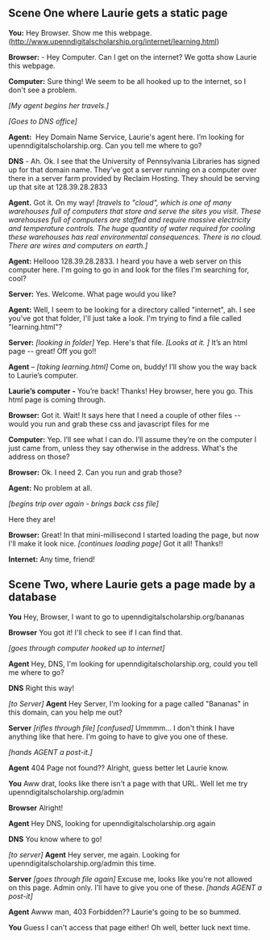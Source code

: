 ## Scene One where Laurie gets a static page

**You:** Hey Browser. Show me this webpage. (http://www.upenndigitalscholarship.org/internet/learning.html)

**Browser:** - Hey Computer. Can I get on the internet? We gotta show Laurie this webpage.

**Computer:** Sure thing! We seem to be all hooked up to the internet, so I don't see a problem.

*[My agent begins her travels.]*

*[Goes to DNS office]*

**Agent:**  Hey Domain Name Service, Laurie's agent here. I’m looking for upenndigitalscholarship.org. Can you tell me where to go?

**DNS** - Ah. Ok. I see that the University of Pennsylvania Libraries has signed up for that domain name. They’ve got a server running on a computer over there in a server farm provided by Reclaim Hosting. They should be serving up that site at 128.39.28.2833

**Agent.** Got it. On my way!
*[travels to "cloud", which is one of many warehouses full of computers that store and serve the sites you visit. These warehouses full of computers are staffed and require massive electricity and temperature controls. The huge quantity of water required for cooling these warehouses has real environmental consequences. There is no cloud. There are wires and computers on earth.]*

**Agent:** Hellooo 128.39.28.2833. I heard you have a web server on this computer here. I'm going to go in and look for the files I'm searching for, cool?

**Server:** Yes. Welcome. What page would you like?

**Agent:** Well, I seem to be looking for a directory called "internet", ah. I see you've got that folder, I'll just take a look. I'm trying to find a file called "learning.html"?

**Server:** *[looking in folder]* Yep. Here's that file. 
*[Looks at it. ]*
It’s an html page -- great! Off you go!!

**Agent** – *[taking learning.html]* Come on, buddy! I’ll show you the way back to Laurie’s computer.

**Laurie’s computer -** You’re back! Thanks! Hey browser, here you go. This html page is coming through.

**Browser:** Got it. Wait! It says here that I need a couple of other files -- would you run and grab these css and javascript files for me

**Computer:** Yep. I’ll see what I can do. I’ll assume they’re on the computer I just came from, unless they say otherwise in the address. What's the address on those?

**Browser:** Ok. I need 2. Can you run and grab those?

**Agent:** No problem at all. 

*[begins trip over again - brings back css file]*

Here they are!

**Browser:** Great! In that mini-millisecond I started loading the page, but now I'll make it look nice. *[continues loading page]* Got it all! Thanks!!

**Internet:** Any time, friend!



## Scene Two, where Laurie gets a page made by a database

**You** Hey, Browser, I want to go to upenndigitalscholarship.org/bananas

**Browser** You got it! I'll check to see if I can find that.

*[goes through computer hooked up to internet]*

**Agent** Hey, DNS, I'm looking for upenndigitalscholarship.org, could you tell me where to go?

**DNS** Right this way!

*[to Server]* **Agent** Hey Server, I'm looking for a page called "Bananas" in this domain, can you help me out?

**Server** *[rifles through file]* *[confused]* Ummmm... I don't think I have anything like that here. I'm going to have to give you one of these.

*[hands AGENT a post-it.]*

**Agent** 404 Page not found?? Alright, guess better let Laurie know. 

**You** Aww drat, looks like there isn't a page with that URL. Well let me try upenndigitalscholarship.org/admin

**Browser** Alright!

**Agent** Hey DNS, looking for upenndigitalscholarship.org again

**DNS** You know where to go!

*[to server]* **Agent** Hey server, me again. Looking for upenndigitalscholarship.org/admin this time.

**Server** *[goes through file again]* Excuse me, looks like you're not allowed on this page. Admin only. I'll have to give you one of these. *[hands AGENT a post-it]*

**Agent** Awww man, 403 Forbidden?? Laurie's going to be so bummed. 

**You** Guess I can't access that page either! Oh well, better luck next time. 








